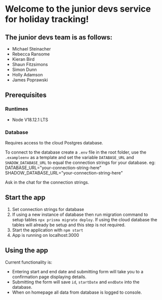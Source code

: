 # Welcome to the junior devs service for holiday tracking! 
## The junior devs team is as follows:
* Michael Steinacher
* Rebecca Ransome
* Kieran Bird
* Shaun Fitzsimons
* Simon Dunn
* Holly Adamson
* James Poprawski


## Prerequisites
### Runtimes
* Node V18.12.1 LTS
### Database
Requires access to the cloud Postgres database.

To connect to the database create a `.env` file in the root folder, use the `.exampleenv` as a template and set the variable `DATABASE_URL` and `SHADOW_DATABASE_URL` to equal the connection strings for your database. 
eg:  
DATABASE_URL="your-connection-string-here"
SHADOW_DATABASE_URL="your-connection-string-here"  

Ask in the chat for the connection strings. 


## Start the app
1. Set connection strings for database
2. If using a new instance of database then run  migration command to setup tables `npx prisma migrate deploy`. If using the cloud database the tables will already be setup and this step is not required. 
3. Start the application with `npm start`
4. App is running on localhost:3000

## Using the app
Current functionality is:
* Entering start and end date and submitting form will take you to a confirmation page displaying details.
* Submitting the form will save `id`, `startDate` and `endDate` into the database.
* When on homepage all data from database is logged to console.